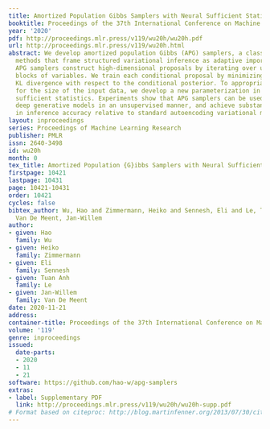 ```yaml
---
title: Amortized Population Gibbs Samplers with Neural Sufficient Statistics
booktitle: Proceedings of the 37th International Conference on Machine Learning
year: '2020'
pdf: http://proceedings.mlr.press/v119/wu20h/wu20h.pdf
url: http://proceedings.mlr.press/v119/wu20h.html
abstract: We develop amortized population Gibbs (APG) samplers, a class of scalable
  methods that frame structured variational inference as adaptive importance sampling.
  APG samplers construct high-dimensional proposals by iterating over updates to lower-dimensional
  blocks of variables. We train each conditional proposal by minimizing the inclusive
  KL divergence with respect to the conditional posterior. To appropriately account
  for the size of the input data, we develop a new parameterization in terms of neural
  sufficient statistics. Experiments show that APG samplers can be used to train highly-structured
  deep generative models in an unsupervised manner, and achieve substantial improvements
  in inference accuracy relative to standard autoencoding variational methods.
layout: inproceedings
series: Proceedings of Machine Learning Research
publisher: PMLR
issn: 2640-3498
id: wu20h
month: 0
tex_title: Amortized Population {G}ibbs Samplers with Neural Sufficient Statistics
firstpage: 10421
lastpage: 10431
page: 10421-10431
order: 10421
cycles: false
bibtex_author: Wu, Hao and Zimmermann, Heiko and Sennesh, Eli and Le, Tuan Anh and
  Van De Meent, Jan-Willem
author:
- given: Hao
  family: Wu
- given: Heiko
  family: Zimmermann
- given: Eli
  family: Sennesh
- given: Tuan Anh
  family: Le
- given: Jan-Willem
  family: Van De Meent
date: 2020-11-21
address: 
container-title: Proceedings of the 37th International Conference on Machine Learning
volume: '119'
genre: inproceedings
issued:
  date-parts:
  - 2020
  - 11
  - 21
software: https://github.com/hao-w/apg-samplers
extras:
- label: Supplementary PDF
  link: http://proceedings.mlr.press/v119/wu20h/wu20h-supp.pdf
# Format based on citeproc: http://blog.martinfenner.org/2013/07/30/citeproc-yaml-for-bibliographies/
---
```

